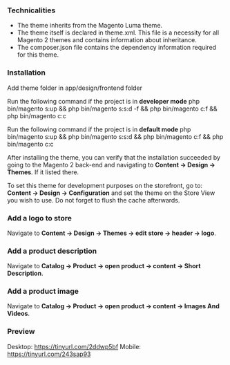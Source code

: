 ### Technicalities

* The theme inherits from the Magento Luma theme.
* The theme itself is declared in theme.xml. This file is a necessity for all Magento 2 themes and contains information about inheritance.
* The composer.json file contains the dependency information required for this theme.

### Installation

Add theme folder in app/design/frontend folder

Run the following command if the project is in **developer mode**
php bin/magento s:up && php bin/magento s:s:d -f && php bin/magento c:f && php bin/magento c:c

Run the following command if the project is in **default mode**
php bin/magento s:up && php bin/magento s:s:d && php bin/magento c:f && php bin/magento c:c

After installing the theme, you can verify that the installation succeeded by going to the Magento 2 back-end and navigating to **Content -> Design -> Themes**. If it listed there.

To set this theme for development purposes on the storefront, go to: **Content -> Design -> Configuration** and set the theme on the Store View you wish to use. Do not forget to flush the cache afterwards.

### Add a logo to store
Navigate to **Content -> Design -> Themes -> edit store -> header -> logo**.

### Add a product description 
Navigate to **Catalog -> Product -> open product -> content ->  Short Description**.

### Add a product image
Navigate to **Catalog -> Product -> open product -> content ->  Images And Videos**.

### Preview
Desktop: https://tinyurl.com/2ddwp5bf
Mobile: https://tinyurl.com/243sap93
```

